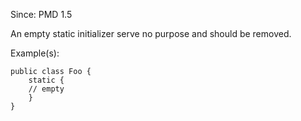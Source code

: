 Since: PMD 1.5

An empty static initializer serve no purpose and should be removed.

Example(s):
```
public class Foo {
	static {
	// empty
	}
}
```
